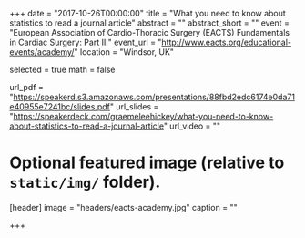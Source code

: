 +++
date = "2017-10-26T00:00:00"
title = "What you need to know about statistics to read a journal article"
abstract = ""
abstract_short = ""
event = "European Association of Cardio-Thoracic Surgery (EACTS) Fundamentals in Cardiac Surgery: Part III"
event_url = "http://www.eacts.org/educational-events/academy/"
location = "Windsor, UK"

selected = true
math = false

url_pdf = "https://speakerd.s3.amazonaws.com/presentations/88fbd2edc6174e0da71e40955e7241bc/slides.pdf"
url_slides = "https://speakerdeck.com/graemeleehickey/what-you-need-to-know-about-statistics-to-read-a-journal-article"
url_video = ""

# Optional featured image (relative to `static/img/` folder).
[header]
image = "headers/eacts-academy.jpg"
caption = ""

+++

